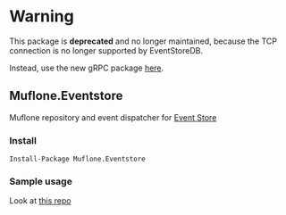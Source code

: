 # Warning

This package is **deprecated** and no longer maintained, because the TCP connection is no longer supported by EventStoreDB.

Instead, use the new gRPC package [here](https://github.com/CQRS-Muflone/Muflone.Eventstore.gRPC).

## Muflone.Eventstore

Muflone repository and event dispatcher for [Event Store](https://eventstore.org "Event store's Homepage")

### Install

`Install-Package Muflone.Eventstore`

### Sample usage

Look at [this repo](https://github.com/CQRS-Muflone/CQRS-ES_testing_workshop)
